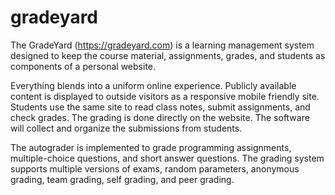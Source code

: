 # gradeyard

The GradeYard (https://gradeyard.com) is a learning management system designed to keep the course material, assignments, grades, and students as components of a personal website. 

Everything blends into a uniform online experience. Publicly available content is displayed to outside visitors as a responsive mobile friendly site. Students use the same site to read class notes, submit assignments, and check grades. The grading is done directly on the website. The software will collect and organize the submissions from students. 

The autograder is implemented to grade programming assignments, multiple-choice questions, and short answer questions. The grading system supports multiple versions of exams, random parameters, anonymous grading, team grading, self grading, and peer grading. 
